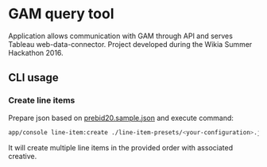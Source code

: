 # GAM query tool

Application allows communication with GAM through API and serves Tableau web-data-connector. Project developed during the Wikia Summer Hackathon 2016.

## CLI usage

### Create line items

Prepare json based on [prebid20.sample.json](./line-item-presets/prebid20.sample.json) and execute command:

```bash
app/console line-item:create ./line-item-presets/<your-configuration>.json
``` 

It will create multiple line items in the provided order with associated creative.
